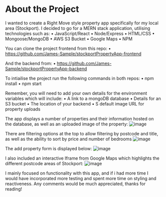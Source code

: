 # About the Project

I wanted to create a Right Move style property app specifically for my local area (Stockport). I decided to go for a MERN stack application, utilising technologies such as:
•	JavaScript/React
•	Node/Express
•	HTML/CSS
•	Mongoose/MongoDB
•	AWS S3 Bucket
•	Google Maps
•	NPM

You can clone the project frontend from this repo:
•	https://github.com/James-Sample/stockportPropertyApp-frontend 

And the backend from:
•	https://github.com/James-Sample/stockportPropertyApp-backend 

To intiailise the project run the following commands in both repos: 
•	npm install
•	npm start

Remember, you will need to add your own details for the environment variables which will include:
•	A link to a mongoDB database
•	Details for an S3 bucket
•	The location of your backend
•	S default image URL for property uploads

The app displays a number of properties and their information hosted on the database, as well as an uploaded image of the property:
![image](https://user-images.githubusercontent.com/64859119/230299677-120bb126-45e8-41b3-851e-e9df8411e016.png)


There are filtering options at the top to allow filtering by postcode and title, as well as the ability to sort by price and number of bedrooms
![image](https://user-images.githubusercontent.com/64859119/230299324-850e7b41-d276-4f31-a4e0-eea32183ef61.png)


The add property form is displayed below:
![image](https://user-images.githubusercontent.com/64859119/230299560-d3c6f0a7-845d-4e7c-8614-b369319e0f33.png)


I also included an interactive Iframe from Google Maps which highlights the different postcode areas of Stockport:
![image](https://user-images.githubusercontent.com/64859119/230298986-c023557e-83a3-40a1-aa64-a45fcc166de9.png)


I mainly focused on functionality with this app, and if i had more time I would have incorporated more testing and spent more time on styling and reactiveness. Any comments would be much appreciated, thanks for reading!

